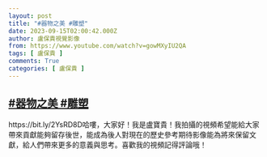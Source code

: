 ```yaml
---
layout: post
title: "#器物之美 #雕塑"
date: 2023-09-15T02:00:42.000Z
author: 盧保貴視覺影像
from: https://www.youtube.com/watch?v=gowMXyIU2QA
tags: [ 盧保貴 ]
comments: True
categories: [ 盧保貴 ]
---
```

<!--1694743242000-->
[#器物之美 #雕塑](https://www.youtube.com/watch?v=gowMXyIU2QA)
------

<div>
https://bit.ly/2YsRD8D哈嘍，大家好！我是盧寶貴！我拍攝的視頻希望能給大家帶來貢獻能夠留存後世，能成為後人對現在的歷史參考期待影像能為將來保留文獻，給人們帶來更多的意義與思考。喜歡我的視頻記得評論哦！
</div>
